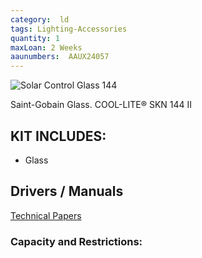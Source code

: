 ```yaml
---
category:  ld
tags: Lighting-Accessories
quantity: 1
maxLoan: 2 Weeks
aaunumbers:  AAUX24057
---
```

![Solar Control Glass 144](https://s3-eu-west-1.amazonaws.com/specifiedbypro/3257/4393/Glass-Solutions_SGG-CoolLite-SKN144_Images_Image02.jpg)

Saint-Gobain Glass. COOL-LITE® SKN 144 II
## KIT INCLUDES:
-  Glass

## Drivers / Manuals
[Technical Papers](https://www.saint-gobain-glass.com/TECHNICAL-PAPERS)



### Capacity and Restrictions:
